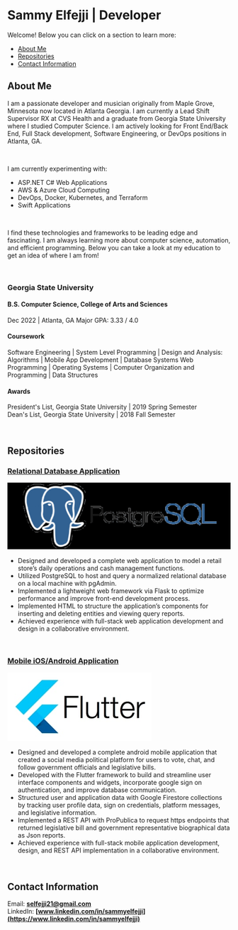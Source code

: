 # Sammy Elfejji | **Developer**


Welcome! Below you can click on a section to learn more:

- [About Me](#about-me)
- [Repositories](#repositories)
- [Contact Information](#contact-information)

## **About Me**

I am a passionate developer and musician originally from Maple Grove, Minnesota now located in Atlanta Georgia. I
am currently a Lead Shift Supervisor RX at CVS Health and a graduate from Georgia State University where I studied
Computer Science. I am actively looking for Front End/Back End, Full Stack development, Software Engineering, or
DevOps positions in Atlanta, GA.

<br>

I am currently experimenting with:

+ ASP.NET C# Web Applications
+ AWS & Azure Cloud Computing
+ DevOps, Docker, Kubernetes, and Terraform
+ Swift Applications

<br>

I find these technologies and frameworks to be leading edge and fascinating.
I am always learning more about computer science, automation, and efficient programming.
Below you can take a look at my education to get an idea of where I am from!

<br>

### **Georgia State University**
#### B.S. Computer Science, College of Arts and Sciences
Dec 2022 | Atlanta, GA
Major GPA: 3.33 / 4.0

#### Coursework
Software Engineering | System Level Programming | Design and Analysis: Algorithms | Mobile App Development | Database Systems Web Programming | Operating Systems | Computer Organization and Programming | Data Structures

#### Awards
President's List, Georgia State University | 2019 Spring Semester <br>
Dean's List, Georgia State University | 2018 Fall Semester

<br>

## **Repositories**

### [Relational Database Application](https://github.com/selfejji/FVS-Pharmacy-RDBMS)
![alt text](/assets/ECX-1909_Hero_PostgreSQL_600x400_2x.jpeg "Logo Title Text 1")

+ Designed and developed a complete web application to model a retail store’s daily operations and cash management
functions.
+ Utilized PostgreSQL to host and query a normalized relational database on a local machine with pgAdmin.
+ Implemented a lightweight web framework via Flask to optimize performance and improve front-end development
process.
+ Implemented HTML to structure the application’s components for inserting and deleting entities and viewing query
reports.
+ Achieved experience with full-stack web application development and design in a collaborative environment.

<br>

### [Mobile iOS/Android Application](https://github.com/selfejji/BillTracker)
![alt text](/assets/flutter.jpg "Logo Title Text 1")

+ Designed and developed a complete android mobile application that created a social media political platform for
users to vote, chat, and follow government officials and legislative bills.
+ Developed with the Flutter framework to build and streamline user interface components and widgets, incorporate
google sign on authentication, and improve database communication.
+ Structured user and application data with Google Firestore collections by tracking user profile data, sign on
credentials, platform messages, and legislative information.
+ Implemented a REST API with ProPublica to request https endpoints that returned legislative bill and government
representative biographical data as Json reports.
+ Achieved experience with full-stack mobile application development, design, and REST API implementation in a
collaborative environment.

<br> 

## Contact Information

Email: **selfejji21@gmail.com** <br>
LinkedIn: **[www.linkedin.com/in/sammyelfejji](https://www.linkedin.com/in/sammyelfejji)**


